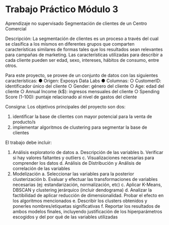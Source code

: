# Trabajo Práctico Módulo 3
Aprendizaje no supervisado
Segmentación de clientes de un Centro Comercial

Descripción:
La segmentación de clientes es un proceso a través del cual se clasifica a los mismos en diferentes grupos que comparten características similares de formas tales que los resultados sean relevantes para campañas de marketing. Las características utilizadas para describir a cada cliente pueden ser edad, sexo, intereses, hábitos de consumo, entre otros.

Para este proyecto, se provee de un conjunto de datos con las siguientes características:
●	Origen: Exposys Data Labs
●	Columnas:
○	CustomerID: identificador único del cliente
○	Gender: género del cliente
○	Age: edad del cliente
○	Annual Income (k$): ingresos mensuales del cliente
○	Spending Score (1-100): puntaje relacionado al nivel de gastos del cliente

Consigna:
Los objetivos principales del proyecto son dos:
1.	identificar la base de clientes con mayor potencial para la venta de producto/s
2.	implementar algoritmos de clustering para segmentar la base de clientes


El trabajo debe incluir:
1.	Análisis exploratorio de datos
a.	Descripción de las variables
b.	Verificar si hay valores faltantes y outliers
c.	Visualizaciones necesarias para comprender los datos
d.	Análisis de Distribución y Análisis de correlación de las variables
2.	Modelización
a.	Seleccionar las variables para la posterior clusterización
b.	Evaluar y efectuar las transformaciones de variables necesarias (ej: estandarización, normalización, etc)
c.	Aplicar K-Means, DBSCAN y clustering jerárquico (incluir dendograma)
d.	Analizar la factibilidad de aplicar reducción de dimensionalidad. Probar el efecto en los algoritmos mencionados
e.	Describir los clusters obtenidos y ponerles nombres/etiquetas significativas
f.	Reportar los resultados de ambos modelos finales, incluyendo justificación de los hiperparámetros escogidos y del por qué de las variables utilizadas


